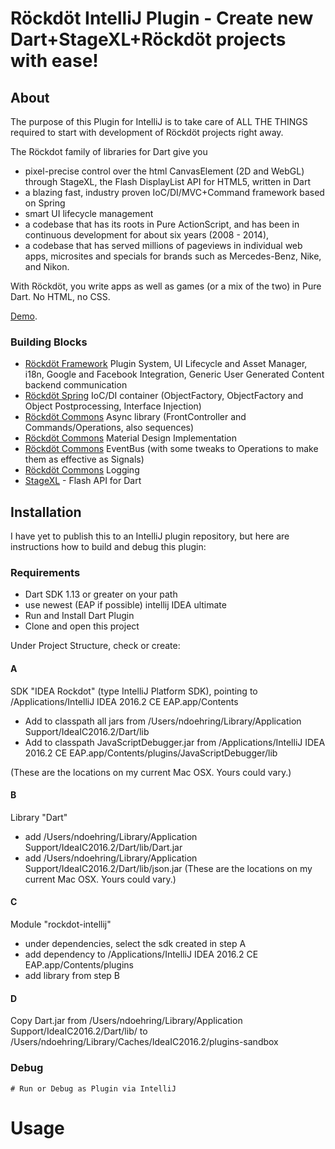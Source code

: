 # Röckdöt IntelliJ Plugin - Create new Dart+StageXL+Röckdöt projects with ease!

## About

The purpose of this Plugin for IntelliJ is to take care of ALL THE THINGS required to start with development of Röckdöt projects right away.

The Röckdot family of libraries for Dart give you 

* pixel-precise control over the html CanvasElement (2D and WebGL) through StageXL, the Flash DisplayList API for HTML5, written in Dart
* a blazing fast, industry proven IoC/DI/MVC+Command framework based on Spring
* smart UI lifecycle management
* a codebase that has its roots in Pure ActionScript, and has been in continuous development for about six years (2008 - 2014),
* a codebase that has served millions of pageviews in individual web apps, microsites and specials for brands such as Mercedes-Benz, Nike, and Nikon.

With Röckdöt, you write apps as well as games (or a mix of the two) in Pure Dart. No HTML, no CSS.

[Demo](http://rockdot.sounddesignz.com/template/).

### Building Blocks
* [Röckdöt Framework](https://github.com/blockforest/rockdot-framework) Plugin System, UI Lifecycle and Asset Manager, i18n, Google and Facebook Integration, Generic User Generated Content backend communication
* [Röckdöt Spring](https://github.com/blockforest/rockdot-spring) IoC/DI container (ObjectFactory, ObjectFactory and Object Postprocessing, Interface Injection)
* [Röckdöt Commons](https://github.com/blockforest/rockdot-commons) Async library (FrontController and Commands/Operations, also sequences)
* [Röckdöt Commons](https://github.com/blockforest/rockdot-commons) Material Design Implementation
* [Röckdöt Commons](https://github.com/blockforest/rockdot-commons) EventBus (with some tweaks to Operations to make them as effective as Signals)
* [Röckdöt Commons](https://github.com/blockforest/rockdot-commons) Logging
* [StageXL](https://github.com/bp74/StageXL) - Flash API for Dart

## Installation

I have yet to publish this to an IntelliJ plugin repository, but here are instructions how to build and debug this plugin:

### Requirements

* Dart SDK 1.13 or greater on your path
* use newest (EAP if possible) intellij IDEA ultimate
* Run and Install Dart Plugin
* Clone and open this project


Under Project Structure, check or create:

#### A
SDK "IDEA Rockdot" (type IntelliJ Platform SDK), pointing to /Applications/IntelliJ IDEA 2016.2 CE EAP.app/Contents
- Add to classpath all jars from /Users/ndoehring/Library/Application Support/IdeaIC2016.2/Dart/lib
- Add to classpath JavaScriptDebugger.jar from /Applications/IntelliJ IDEA 2016.2 CE EAP.app/Contents/plugins/JavaScriptDebugger/lib

(These are the locations on my current Mac OSX. Yours could vary.)

#### B
Library "Dart"
- add /Users/ndoehring/Library/Application Support/IdeaIC2016.2/Dart/lib/Dart.jar
- add /Users/ndoehring/Library/Application Support/IdeaIC2016.2/Dart/lib/json.jar
(These are the locations on my current Mac OSX. Yours could vary.)


#### C
Module "rockdot-intellij"
- under dependencies, select the sdk created in step A
- add dependency to /Applications/IntelliJ IDEA 2016.2 CE EAP.app/Contents/plugins
- add library from step B

#### D
Copy Dart.jar
from /Users/ndoehring/Library/Application Support/IdeaIC2016.2/Dart/lib/ to /Users/ndoehring/Library/Caches/IdeaIC2016.2/plugins-sandbox

### Debug

    # Run or Debug as Plugin via IntelliJ

# Usage